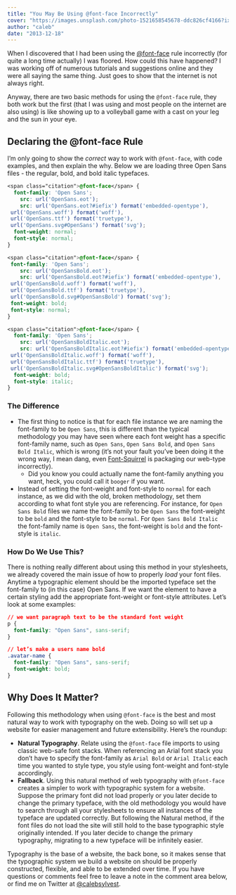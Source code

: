 ```yaml
---
title: "You May Be Using @font-face Incorrectly"
cover: "https://images.unsplash.com/photo-1521658545678-ddc826cf4166?ixlib=rb-0.3.5&ixid=eyJhcHBfaWQiOjEyMDd9&s=dc701426668894ab416c8dc79407e2ae&auto=format&fit=crop&w=1350&q=80"
author: "caleb"
date: "2013-12-18"
---
```


When I discovered that I had been using the [@font-face](http://www.font-face.com/) rule incorrectly (for quite a long time actually) I was floored. How could this have happened? I was working off of numerous tutorials and suggestions online and they were all saying the same thing. Just goes to show that the internet is not always right.

Anyway, there are two basic methods for using the `@font-face` rule, they both work but the first (that I was using and most people on the internet are also using) is like showing up to a volleyball game with a cast on your leg and the sun in your eye.

## Declaring the @font-face Rule

I’m only going to show the <em>correct</em> way to work with `@font-face`, with code examples, and then explain the why. Below we are loading three Open Sans files - the regular, bold, and bold italic typefaces.

```css
<span class="citation">@font-face</span> {
  font-family: 'Open Sans';
    src: url('OpenSans.eot');
    src: url('OpenSans.eot?#iefix') format('embedded-opentype'),
 url('OpenSans.woff') format('woff'),
 url('OpenSans.ttf') format('truetype'),
 url('OpenSans.svg#OpenSans') format('svg');
  font-weight: normal;
  font-style: normal;
}

<span class="citation">@font-face</span> {
 font-family: 'Open Sans';
    src: url('OpenSansBold.eot');
    src: url('OpenSansBold.eot?#iefix') format('embedded-opentype'),
 url('OpenSansBold.woff') format('woff'),
 url('OpenSansBold.ttf') format('truetype'),
 url('OpenSansBold.svg#OpenSansBold') format('svg');
 font-weight: bold;
 font-style: normal;
}

<span class="citation">@font-face</span> {
  font-family: 'Open Sans';
    src: url('OpenSansBoldItalic.eot');
    src: url('OpenSansBoldItalic.eot?#iefix') format('embedded-opentype'),
 url('OpenSansBoldItalic.woff') format('woff'),
 url('OpenSansBoldItalic.ttf') format('truetype'),
 url('OpenSansBoldItalic.svg#OpenSansBoldItalic') format('svg');
  font-weight: bold;
  font-style: italic;
}
```

### The Difference

- The first thing to notice is that for each file instance we are naming the font-family to be `Open Sans`, this is different than the typical methodology you may have seen where each font weight has a specific font-family name, such as `Open Sans`, `Open Sans Bold`, and `Open Sans Bold Italic`, which is wrong (it’s not your fault you’ve been doing it the wrong way, I mean dang, even [Font-Squirrel](http://www.fontsquirrel.com/) is packaging our web-type incorrectly).
  - Did you know you could actually name the font-family anything you want, heck, you could call it `booger` if you want.
- Instead of setting the font-weight and font-style to `normal` for each instance, as we did with the old, broken methodology, set them according to what font style you are referencing. For instance, for `Open Sans Bold` files we name the font-family to be `Open Sans` the font-weight to be `bold` and the font-style to be `normal`. For `Open Sans Bold Italic` the font-family name is `Open Sans`, the font-weight is `bold` and the font-style is `italic`.

### How Do We Use This?

There is nothing really different about using this method in your stylesheets, we already covered the main issue of how to properly *load* your font files. Anytime a typographic element should be the imported typeface set the font-family to (in this case) Open Sans. If we want the element to have a certain styling add the appropriate font-weight or font-style attributes. Let’s look at some examples:

```css
// we want paragraph text to be the standard font weight
p {
  font-family: "Open Sans", sans-serif;
}

// let’s make a users name bold
.avatar-name {
  font-family: "Open Sans", sans-serif;
  font-weight: bold;
}
```

## Why Does It Matter?

Following this methodology when using `@font-face` is the best and most natural way to work with typography on the web. Doing so will set up a website for easier management and future extensibility. Here’s the roundup:

- **Natural Typography**. Relate using the `@font-face` file imports to using classic web-safe font stacks. When referencing an Arial font stack you don’t have to specify the font-family as `Arial Bold` or `Arial Italic` each time you wanted to style type, you style using font-weight and font-style accordingly.
- **Fallback**. Using this natural method of web typography with `@font-face` creates a simpler to work with typographic system for a website. Suppose the primary font did not load properly or you later decide to change the primary typeface, with the old methodology you would have to search through all your stylesheets to ensure all instances of the typeface are updated correctly. But following the Natural method, if the font files do not load the site will still hold to the base typographic style originally intended. If you later decide to change the primary typography, migrating to a new typeface will be infinitely easier.

Typography is the base of a website, the back bone, so it makes sense that the typographic system we build a website on should be properly constructed, flexible, and able to be extended over time. If you have questions or comments feel free to leave a note in the comment area below, or find me on Twitter at <a href="https://twitter.com/calebsylvest" target="_blank">@calebsylvest</a>.
